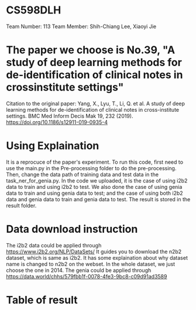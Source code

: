 # CS598DLH
Team Number: 113
Team Member: Shih-Chiang Lee, Xiaoyi Jie
# The paper we choose is No.39, "A study of deep learning methods for de-identification of clinical notes in crossinstitute settings"
Citation to the original paper:
Yang, X., Lyu, T., Li, Q. et al. A study of deep learning methods for de-identification of clinical notes in cross-institute settings. BMC Med Inform Decis Mak 19, 232 (2019). https://doi.org/10.1186/s12911-019-0935-4

# Using Explaination
It is a reprocuce of the paper's experiment.
To run this code, first need to use the main.py in the Pre-processing folder to do the pre-processing. Then, change the data path of training data and test data in the task_ner_for_genia.py. In the code we uploaded, it is the case of using i2b2 data to train and using i2b2 to test. We also done the case of using genia data to train and using genia data to test; and the case of using both i2b2 data and genia data to train and genia data to test. The result is stored in the result folder.

# Data download instruction
The i2b2 data could be applied through https://www.i2b2.org/NLP/DataSets/
It guides you to download the n2b2 dataset, which is same as i2b2. It has some explaination about why dataset name is changed to n2b2 on the webset. In the whole dataset, we just choose the one in 2014.
The genia could be applied through https://data.world/chhs/579fbb1f-0078-4fe3-9bc8-c09d91ad3589

# Table of result
